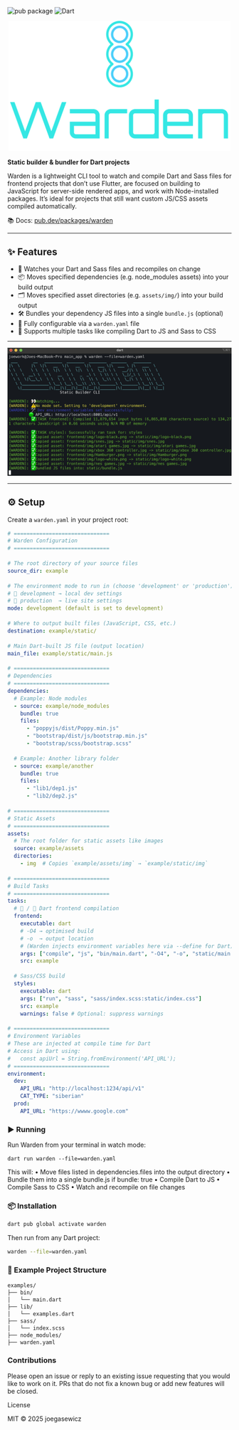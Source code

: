 ![pub package](https://img.shields.io/pub/v/warden.svg)
![Dart](https://img.shields.io/badge/Dart-3.7%2B-blue)
<div align="center">
	<img src="example/logo.png" alt="Warden" width="500"/>
</div>

**Static builder & bundler for Dart projects**

Warden is a lightweight CLI tool to watch and compile Dart and Sass files for frontend projects that don’t use Flutter, are focused on building to JavaScript for server-side rendered apps, and work with Node-installed packages. It’s ideal for projects that still want custom JS/CSS assets compiled automatically.

📚 Docs: [pub.dev/packages/warden](https://pub.dev/packages/warden)

---

## ✨ Features

- 🔁 Watches your Dart and Sass files and recompiles on change  
- 📦 Moves specified dependencies (e.g. node_modules assets) into your build output 
- 🗂️ Moves specified asset directories (e.g. `assets/img/`) into your build output 
- 🛠️ Bundles your dependency JS files into a single `bundle.js` (optional)  
- 🧱 Fully configurable via a `warden.yaml` file  
- 🎯 Supports multiple tasks like compiling Dart to JS and Sass to CSS

---

![Screenshot](example/screen3.png)

---

## ⚙️ Setup

Create a `warden.yaml` in your project root:

```yaml
# ==============================
# Warden Configuration
# ==============================

# The root directory of your source files
source_dir: example

# The environment mode to run in (choose 'development' or 'production')
# 🧪 development → local dev settings
# 🚀 production  → live site settings
mode: development (default is set to development)

# Where to output built files (JavaScript, CSS, etc.)
destination: example/static/

# Main Dart-built JS file (output location)
main_file: example/static/main.js

# ==============================
# Dependencies
# ==============================
dependencies:
  # Example: Node modules
  - source: example/node_modules
    bundle: true
    files:
      - "poppyjs/dist/Poppy.min.js"
      - "bootstrap/dist/js/bootstrap.min.js"
      - "bootstrap/scss/bootstrap.scss"

  # Example: Another library folder
  - source: example/another
    bundle: true
    files:
      - "lib1/dep1.js"
      - "lib2/dep2.js"

# ==============================
# Static Assets
# ==============================
assets:
  # The root folder for static assets like images
  source: example/assets
  directories:
    - img  # Copies `example/assets/img` → `example/static/img`

# ==============================
# Build Tasks
# ==============================
tasks:
  # 🧪 / 🚀 Dart frontend compilation
  frontend:
    executable: dart
    # -O4 → optimised build
    # -o  → output location
    # (Warden injects environment variables here via --define for Dart)
    args: ["compile", "js", "bin/main.dart", "-O4", "-o", "static/main.js"]
    src: example

  # Sass/CSS build
  styles:
    executable: dart
    args: ["run", "sass", "sass/index.scss:static/index.css"]
    src: example
    warnings: false # Optional: suppress warnings

# ==============================
# Environment Variables
# These are injected at compile time for Dart
# Access in Dart using:
#   const apiUrl = String.fromEnvironment('API_URL');
# ==============================
environment:
  dev:
    API_URL: "http://localhost:1234/api/v1"
    CAT_TYPE: "siberian"
  prod:
    API_URL: "https://wwww.google.com"

```

### ▶️ Running
Run Warden from your terminal in watch mode:
```
dart run warden --file=warden.yaml
```
This will:
	•	Move files listed in dependencies.files into the output directory
	•	Bundle them into a single bundle.js if bundle: true
	•	Compile Dart to JS
	•	Compile Sass to CSS
	•	Watch and recompile on file changes

### 📦 Installation

```bash
dart pub global activate warden
```
Then run from any Dart project:
```bash
warden --file=warden.yaml
```

### 🧪 Example Project Structure
```
examples/
├── bin/
│   └── main.dart
├── lib/
│   └── examples.dart
├── sass/
│   └── index.scss
├── node_modules/
├── warden.yaml
```

### Contributions
Please open an issue or reply to an existing issue requesting that you would like
to work on it. PRs that do not fix a known bug or add new features will be closed.

License

MIT © 2025 joegasewicz